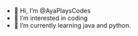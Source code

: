 - 👋 Hi, I’m @AyaPlaysCodes
- 👀 I’m interested in coding
- 🌱 I’m currently learning java and python.

<!---
AyaPlaysCodes/AyaPlaysCodes is a ✨ special ✨ repository because its `README.md` (this file) appears on your GitHub profile.
You can click the Preview link to take a look at your changes.
--->
